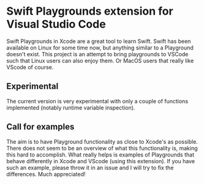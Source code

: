 
# Swift Playgrounds extension for Visual Studio Code

Swift Playgrounds in Xcode are a great tool to learn Swift. Swift has been available on Linux for some time now, but anything similar to a Playground doesn't exist. This project is an attempt to bring playgrounds to VSCode such that Linux users can also enjoy them. Or MacOS users that really like VScode of course.

## Experimental

The current version is very experimental with only a couple of functions implemented (notably runtime variable inspection).

## Call for examples

The aim is to have Playground functionality as close to Xcode's as possible. There does not seem to be an overview of what this functionality is, making this hard to accomplish. What really helps is examples of Playgrounds that behave differently in Xcode and VScode (using this extension). If you have such an example, please throw it in an issue and I will try to fix the differences. Much appreciated!
